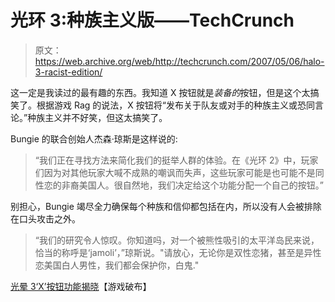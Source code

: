 # 光环 3:种族主义版——TechCrunch

> 原文：<https://web.archive.org/web/http://techcrunch.com/2007/05/06/halo-3-racist-edition/>

这一定是我读过的最有趣的东西。我知道 X 按钮就是*装备的*按钮，但是这个太搞笑了。根据游戏 Rag 的说法，X 按钮将“发布关于队友或对手的种族主义或恐同言论。”种族主义并不好笑，但这太搞笑了。

Bungie 的联合创始人杰森·琼斯是这样说的:

> “我们正在寻找方法来简化我们的挺举人群的体验。在《光环 2》中，玩家们因为对其他玩家大喊不成熟的嘲讽而失声，这些玩家可能是也可能不是同性恋的非裔美国人。很自然地，我们决定给这个功能分配一个自己的按钮。”

别担心，Bungie 竭尽全力确保每个种族和信仰都包括在内，所以没有人会被排除在口头攻击之外。

> “我们的研究令人惊叹。你知道吗，对一个被熊性吸引的太平洋岛民来说，恰当的称呼是‘jamoli’，”琼斯说。"请放心，无论你是双性恋猪，甚至是异性恋美国白人男性，我们都会保护你，白鬼."

[光晕 3‘X’按钮功能揭晓](https://web.archive.org/web/20210413131749/http://www.thegamerag.com/archives/2007/04/halo_3_x_button_usage_revealed.php)【游戏破布】